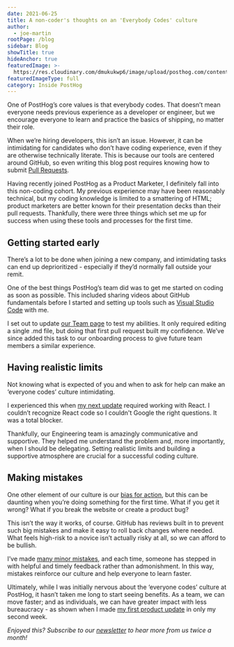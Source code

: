 ```yaml
---
date: 2021-06-25
title: A non-coder's thoughts on an 'Everybody Codes' culture
author:
  - joe-martin
rootPage: /blog
sidebar: Blog
showTitle: true
hideAnchor: true
featuredImage: >-
  https://res.cloudinary.com/dmukukwp6/image/upload/posthog.com/contents/images/blog/non-coders-thoughts/non-coders-thoughts.jpg
featuredImageType: full
category: Inside PostHog
---
```


One of PostHog’s core values is that everybody codes. That doesn’t mean everyone needs previous experience as a developer or engineer, but we encourage everyone to learn and practice the basics of shipping, no matter their role. 

When we’re hiring developers, this isn’t an issue. However, it can be intimidating for candidates who don’t have coding experience, even if they are otherwise technically literate. This is because our tools are centered around GitHub, so even writing this blog post requires knowing how to submit [Pull Requests](https://docs.github.com/en/github/collaborating-with-pull-requests/proposing-changes-to-your-work-with-pull-requests/about-pull-requests). 

Having recently joined PostHog as a Product Marketer, I definitely fall into this non-coding cohort. My previous experience may have been reasonably technical, but my coding knowledge is limited to a smattering of HTML; product marketers are better known for their presentation decks than their pull requests. Thankfully, there were three things which set me up for success when using these tools and processes for the first time. 

## Getting started early
There’s a lot to be done when joining a new company, and intimidating tasks can end up deprioritized - especially if they’d normally fall outside your remit. 

One of the best things PostHog’s team did was to get me started on coding as soon as possible. This included sharing videos about GitHub fundamentals before I started and setting up tools such as [Visual Studio Code](https://code.visualstudio.com/) with me.

I set out to update [our Team page](https://posthog.com/handbook/people/team) to test my abilities. It only required editing a single .md file, but doing that first pull request built my confidence. We’ve since added this task to our onboarding process to give future team members a similar experience.

## Having realistic limits
Not knowing what is expected of you and when to ask for help can make an ‘everyone codes’ culture intimidating.

I experienced this when [my next update](https://github.com/PostHog/posthog.com/issues/1416#issuecomment-849687634) required working with React. I couldn’t recognize React code so I couldn't Google the right questions. It was a total blocker.

Thankfully, our Engineering team is amazingly communicative and supportive. They helped me understand the problem and, more importantly, when I should be delegating. Setting realistic limits and building a supportive atmosphere are crucial for a successful coding culture.

## Making mistakes
One other element of our culture is our [bias for action](https://posthog.com/handbook/company/culture), but this can be daunting when you’re doing something for the first time. What if you get it wrong? What if you break the website or create a product bug?

This isn’t the way it works, of course. GitHub has reviews built in to prevent such big mistakes and make it easy to roll back changes where needed. What feels high-risk to a novice isn’t actually risky at all, so we can afford to be bullish.

I’ve made [many minor mistakes](https://github.com/PostHog/posthog.com/pull/1475#issuecomment-860511537), and each time, someone has stepped in with helpful and timely feedback rather than admonishment. In this way, mistakes reinforce our culture and help everyone to learn faster. 

Ultimately, while I was initially nervous about the ‘everyone codes’ culture at PostHog, it hasn’t taken me long to start seeing benefits. As a team, we can move faster; and as individuals, we can have greater impact with less bureaucracy - as shown when I made [my first product update](https://github.com/PostHog/posthog/pull/4584) in only my second week.

_Enjoyed this? Subscribe to our [newsletter](https://newsletter.posthog.com/subscribe/) to hear more from us twice a month!_

